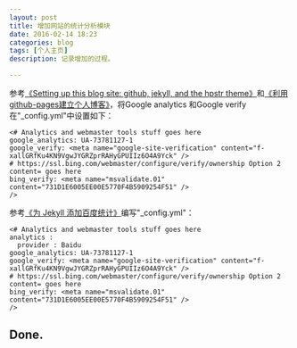 ```yaml
---
layout: post
title: 增加网站的统计分析模块
date: 2016-02-14 18:23
categories: blog
tags: [个人主页]
description: 记录增加的过程。

---
```


参考[《Setting up this blog site: github, jekyll, and the hpstr theme》](http://nicolaroberts.github.io/website-setup-post/)和[《利用github-pages建立个人博客》](http://coolshell.info/blog/2015/03/github-pages-blog.html)，将Google analytics 和Google verify在"_config.yml"中设置如下：

    <# Analytics and webmaster tools stuff goes here
    google_analytics: UA-73781127-1
    google_verify: <meta name="google-site-verification" content="f-xallGRfKu4KN9VgwJYGRZprRAHyGPUIIz6O4A9Yck" />
    # https://ssl.bing.com/webmaster/configure/verify/ownership Option 2 content= goes here
    bing_verify: <meta name="msvalidate.01" content="731D1E6005EE00E5770F4B5909254F51" />
    />

参考[《为 Jekyll 添加百度统计》](http://havee.me/internet/2013-07/add-baidu-analytics-for-jekyll.html)编写"_config.yml"：

    <# Analytics and webmaster tools stuff goes here
    analytics :
      provider : Baidu
    google_analytics: UA-73781127-1
    google_verify: <meta name="google-site-verification" content="f-xallGRfKu4KN9VgwJYGRZprRAHyGPUIIz6O4A9Yck" />
    # https://ssl.bing.com/webmaster/configure/verify/ownership Option 2 content= goes here
    bing_verify: <meta name="msvalidate.01" content="731D1E6005EE00E5770F4B5909254F51" />
    />

Done.
---











